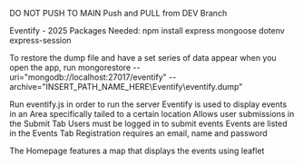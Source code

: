 DO NOT PUSH TO MAIN
Push and PULL from DEV Branch

Eventify - 2025
Packages Needed:
npm install express mongoose dotenv express-session

To restore the dump file and have a set series of data appear when you open the app, run 
mongorestore --uri="mongodb://localhost:27017/eventify" --archive="INSERT_PATH_NAME_HERE\Eventify\eventify.dump" 


Run eventify.js in order to run the server
Eventify is used to display events in an Area specifically tailed to a certain location
Allows user submissions in the Submit Tab
Users must be logged in to submit events
Events are listed in the Events Tab
Registration requires an email, name and password

The Homepage features a map that displays the events using leaflet
